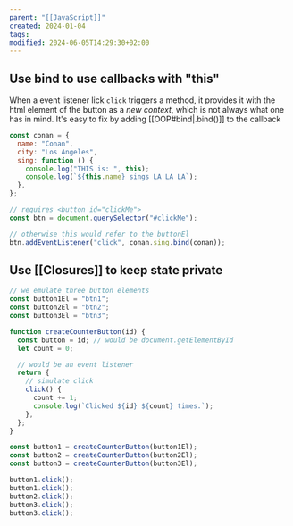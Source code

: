 ```yaml
---
parent: "[[JavaScript]]"
created: 2024-01-04
tags: 
modified: 2024-06-05T14:29:30+02:00
---
```


## Use bind to use callbacks with "this"

When a event listener lick `click` triggers a method, it provides it with the html element of the button as a _new context_, which is not always what one has in mind. It's easy to fix by adding [[OOP#bind|.bind()]] to the callback

```js
const conan = {
  name: "Conan",
  city: "Los Angeles",
  sing: function () {
    console.log("THIS is: ", this);
    console.log(`${this.name} sings LA LA LA`);
  },
};

// requires <button id="clickMe">
const btn = document.querySelector("#clickMe");

// otherwise this would refer to the buttonEl
btn.addEventListener("click", conan.sing.bind(conan));
```

## Use [[Closures]] to keep state private

```js
// we emulate three button elements
const button1El = "btn1";
const button2El = "btn2";
const button3El = "btn3";

function createCounterButton(id) {
  const button = id; // would be document.getElementById
  let count = 0;

  // would be an event listener
  return {
    // simulate click
    click() {
      count += 1;
      console.log(`Clicked ${id} ${count} times.`);
    },
  };
}

const button1 = createCounterButton(button1El);
const button2 = createCounterButton(button2El);
const button3 = createCounterButton(button3El);

button1.click();
button1.click();
button2.click();
button3.click();
button3.click();
```
